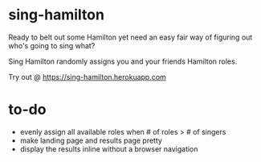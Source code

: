 # sing-hamilton
Ready to belt out some Hamilton yet need an easy fair way of figuring out who's going to sing what? 

Sing Hamilton randomly assigns you and your friends Hamilton roles.

Try out @ https://sing-hamilton.herokuapp.com

# to-do
* evenly assign all available roles when # of roles > # of singers
* make landing page and results page pretty
* display the results inline without a browser navigation


